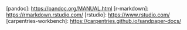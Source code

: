 <!-- 
Place links that you need to refer to multiple times across pages here. Delete
any links that you are not going to use. 
 -->

[pandoc]: https://pandoc.org/MANUAL.html [r-markdown]:
https://rmarkdown.rstudio.com/ [rstudio]: https://www.rstudio.com/
[carpentries-workbench]: https://carpentries.github.io/sandpaper-docs/

